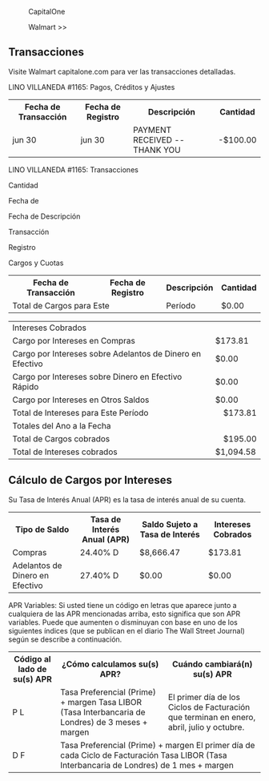 
<figure>

CapitalOne

</figure>


<figure>

Walmart >>

</figure>


<!-- PageNumber="Página 2 de 6" -->
<!-- PageHeader="Capital One Walmart Rewards® Card | World Mastercard que termina en 1165 jun 04, 2022 - jul 03, 2022 | 30 días en el Ciclo de Facturación" -->


## Transacciones

Visite Walmart capitalone.com para ver las transacciones detalladas.

LINO VILLANEDA #1165: Pagos, Créditos y Ajustes


<table>
<tr>
<th>Fecha de Transacción</th>
<th>Fecha de Registro</th>
<th>Descripción</th>
<th>Cantidad</th>
</tr>
<tr>
<td>jun 30</td>
<td>jun 30</td>
<td>PAYMENT RECEIVED -- THANK YOU</td>
<td>-$100.00</td>
</tr>
</table>


LINO VILLANEDA #1165: Transacciones

Cantidad

Fecha de

Fecha de
Descripción

Transacción

Registro

Cargos y Cuotas


<table>
<tr>
<th>Fecha de Transacción</th>
<th>Fecha de Registro</th>
<th>Descripción</th>
<th>Cantidad</th>
</tr>
<tr>
<td colspan="2">Total de Cargos para Este</td>
<td>Período</td>
<td>$0.00</td>
</tr>
</table>


<table>
<tr>
<td colspan="3">Intereses Cobrados</td>
</tr>
<tr>
<td>Cargo por Intereses en Compras</td>
<td colspan="2">$173.81</td>
</tr>
<tr>
<td>Cargo por Intereses sobre Adelantos de Dinero en Efectivo</td>
<td colspan="2">$0.00</td>
</tr>
<tr>
<td>Cargo por Intereses sobre Dinero en Efectivo Rápido</td>
<td colspan="2">$0.00</td>
</tr>
<tr>
<td>Cargo por Intereses en Otros Saldos</td>
<td colspan="2">$0.00</td>
</tr>
<tr>
<td>Total de Intereses para Este Período</td>
<td></td>
<td>$173.81</td>
</tr>
<tr>
<td colspan="3">Totales del Ano a la Fecha</td>
</tr>
<tr>
<td>Total de Cargos cobrados</td>
<td></td>
<td>$195.00</td>
</tr>
<tr>
<td>Total de Intereses cobrados</td>
<td colspan="2">$1,094.58</td>
</tr>
</table>


## Cálculo de Cargos por Intereses

Su Tasa de Interés Anual (APR) es la tasa de interés anual de su cuenta.


<table>
<tr>
<th>Tipo de Saldo</th>
<th>Tasa de Interés Anual (APR)</th>
<th>Saldo Sujeto a Tasa de Interés</th>
<th>Intereses Cobrados</th>
</tr>
<tr>
<td>Compras</td>
<td>24.40% D</td>
<td>$8,666.47</td>
<td>$173.81</td>
</tr>
<tr>
<td>Adelantos de Dinero en Efectivo</td>
<td>27.40% D</td>
<td>$0.00</td>
<td>$0.00</td>
</tr>
</table>


APR Variables: Si usted tiene un código en letras que aparece junto a cualquiera de las APR mencionadas arriba, esto significa que son APR variables.
Puede que aumenten o disminuyan con base en uno de los siguientes índices (que se publican en el diario The Wall Street Journal) según se describe a
continuación.


<table>
<tr>
<th>Código al lado de su(s) APR</th>
<th>¿Cómo calculamos su(s) APR?</th>
<th>Cuándo cambiará(n) su(s) APR</th>
</tr>
<tr>
<td>P L</td>
<td>Tasa Preferencial (Prime) + margen Tasa LIBOR (Tasa Interbancaria de Londres) de 3 meses + margen</td>
<td>El primer día de los Ciclos de Facturación que terminan en enero, abril, julio y octubre.</td>
</tr>
<tr>
<td>D F</td>
<td colspan="2">Tasa Preferencial (Prime) + margen El primer día de cada Ciclo de Facturación Tasa LIBOR (Tasa Interbancaria de Londres) de 1 mes + margen</td>
</tr>
</table>


<!-- PageFooter="Información Adicional en la página siguiente" -->
<!-- PageBreak -->

